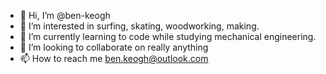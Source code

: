 - 👋 Hi, I’m @ben-keogh
- 👀 I’m interested in surfing, skating, woodworking, making. 
- 🌱 I’m currently learning to code while studying mechanical engineering.
- 💞️ I’m looking to collaborate on really anything
- 📫 How to reach me ben.keogh@outlook.com
